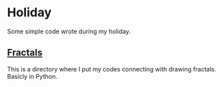 # Holiday
Some simple code wrote during my holiday.
## [Fractals](https://github.com/Squaess/Holiday/tree/master/Fractals)
This is a directory where I put my codes connecting with drawing fractals. Basicly in Python.
